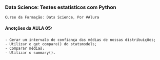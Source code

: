 ### Data Science: Testes estatísticos com Python
    Curso da Formação: Data Science, Por #Alura

#### Anotções da AULA 05:

###
    - Gerar um intervalo de confiança das médias de nossas distribuições;
    - Utilizar o get_compare() do statsmodels;
    - Comparar médias;
    - Utilizar o summary().